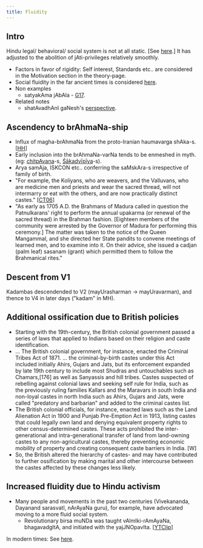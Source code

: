 ```yaml
---
title: Fluidity
---
```


## Intro

Hindu legal/ behavioral/ social system is not at all static. \[See [here](../../../dharma-fluid/).\] It has adjusted to the abolition of jAti-privileges relatively smoothly.

- Factors in favor of rigidity: Self interest, Standards etc.. are considered in the Motivation section in the theory-page.
- Social fluidity in the far ancient times is considered [here](../../ethnic-shifts/Arya-consolidation//).
- Non examples
    - satyakAma jAbAla - [G17](https://padmavajrablog.wordpress.com/2017/10/06/the-tale-of-satyakama-jabala-as-seen-by-traditionalists/).
- Related notes
    - shatAvadhAnI gaNesh's [perspective](https://www.youtube.com/watch?v=d5xMQNu3M0k).

## Ascendency to brAhmaNa-ship

- Influx of magha-brAhmaNa from the proto-Iranian haumavarga shAka-s. \[[HH](https://musingsofhh.wordpress.com/2011/05/10/musings-on-multan/)\]
- Early inclusion into the brAhmaNa-varNa tends to be enmeshed in myth. (eg: [chitpAvana](http://en.wikipedia.org/wiki/Chitpavan)-s, [Śākadvīpīya](http://en.wikipedia.org/wiki/Sakaldwipiya_history)-s).
- Arya samAja, ISKCON etc.. conferring the saMskAra-s irrespective of family of birth.
- "For example, the Koliyans, who are weavers, and the Valluvans, who are medicine men and priests and wear the sacred thread, will not intermarry or eat with the others, and are now practically distinct castes." \[[CT06](http://archive.org/stream/castestribesofso06thuruoft/castestribesofso06thuruoft_djvu.txt)\]
- "As early as 1705 A.D. the Brahmans of Madura called in question the Patnulkarans' right to perform the annual upakarma (or renewal of the sacred thread) in the Brahman fashion. \[Eighteen members of the community were arrested by the Governor of Madura for performing this ceremony.\] The matter was taken to the notice of the Queen Mangammal, and she directed her State pandits to convene meetings of learned men, and to examine into it. On their advice, she issued a cadjan (palm leaf) sasanam (grant) which permitted them to follow the Brahmanical rites."

## Descent from V1
Kadambas descendended to V2 (mayUrasharman → mayUravarman), and thence to V4 in later days ("kadam" in MH).


## Additional ossification due to British policies

- Starting with the 19th-century, the British colonial government passed a series of laws that applied to Indians based on their religion and caste identification. 
- ... The British colonial government, for instance, enacted the Criminal Tribes Act of 1871. ...  the criminal-by-birth castes under this Act included initially Ahirs, Gujars and Jats, but its enforcement expanded by late 19th century to include most Shudras and untouchables such as Chamars,\[176\] as well as Sanyassis and hill tribes. Castes suspected of rebelling against colonial laws and seeking self rule for India, such as the previously ruling families Kallars and the Maravars in south India and non-loyal castes in north India such as Ahirs, Gujars and Jats, were called "predatory and barbarian" and added to the criminal castes list.
- The British colonial officials, for instance, enacted laws such as the Land Alienation Act in 1900 and Punjab Pre-Emption Act in 1913, listing castes that could legally own land and denying equivalent property rights to other census-determined castes. These acts prohibited the inter-generational and intra-generational transfer of land from land-owning castes to any non-agricultural castes, thereby preventing economic mobility of property and creating consequent caste barriers in India. \[W\]
- So, the British altered the hierarchy of castes- and may have contributed to further ossification by making marital and other intercourse between the castes affected by these changes less likely.

## Increased fluidity due to Hindu activism

- Many people and movements in the past two centuries (Vivekananda, Dayanand sarasvatI, nArAyaNa guru), for example, have advocated moving to a more fluid social system.
    - Revolutionary birsa muNDa was taught vAlmIki-rAmAyaNa, bhagavadgItA, and initiated with the yajJNOpavIta. \[[YTClip](https://youtu.be/HtJ0dUJ8N-4?list=WL&t=2874)\]

In modern times: See [here](../modern-caste-politics/).  
